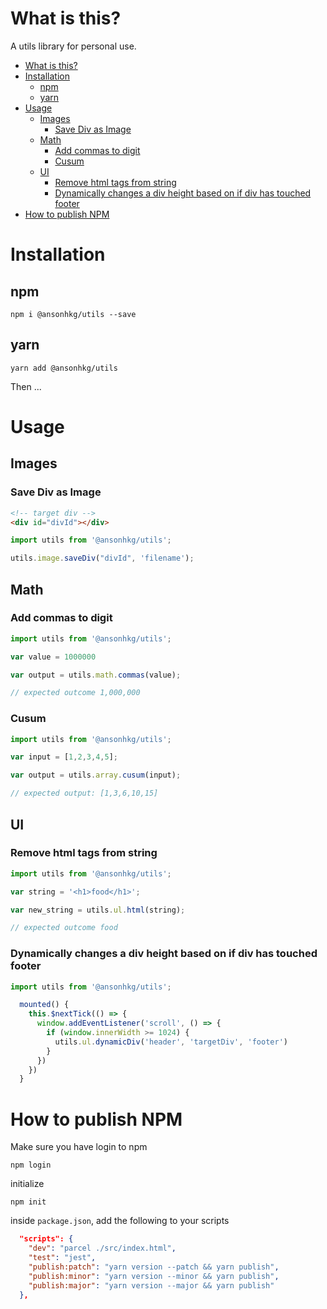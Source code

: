 # What is this?

A utils library for personal use.

- [What is this?](#what-is-this)
- [Installation](#installation)
  - [npm](#npm)
  - [yarn](#yarn)
- [Usage](#usage)
  - [Images](#images)
    - [Save Div as Image](#save-div-as-image)
  - [Math](#math)
    - [Add commas to digit](#add-commas-to-digit)
    - [Cusum](#cusum)
  - [UI](#ui)
    - [Remove html tags from string](#remove-html-tags-from-string)
    - [Dynamically changes a div height based on if div has touched footer](#dynamically-changes-a-div-height-based-on-if-div-has-touched-footer)
- [How to publish NPM](#how-to-publish-npm)
# Installation

## npm
`npm i @ansonhkg/utils --save`

## yarn

`yarn add @ansonhkg/utils`

Then ...

# Usage


## Images

### Save Div as Image
```html
<!-- target div -->
<div id="divId"></div>
```

```js
import utils from '@ansonhkg/utils';

utils.image.saveDiv("divId", 'filename');

```

## Math

### Add commas to digit
```js
import utils from '@ansonhkg/utils';

var value = 1000000

var output = utils.math.commas(value);

// expected outcome 1,000,000
```

### Cusum
``` js
import utils from '@ansonhkg/utils';

var input = [1,2,3,4,5];

var output = utils.array.cusum(input);

// expected output: [1,3,6,10,15]

```

## UI

### Remove html tags from string
```js
import utils from '@ansonhkg/utils';

var string = '<h1>food</h1>';

var new_string = utils.ul.html(string);

// expected outcome food
```

### Dynamically changes a div height based on if div has touched footer
```js
import utils from '@ansonhkg/utils';

  mounted() {
    this.$nextTick(() => {
      window.addEventListener('scroll', () => {
        if (window.innerWidth >= 1024) {
          utils.ul.dynamicDiv('header', 'targetDiv', 'footer')
        }
      })
    })
  }

```


# How to publish NPM

Make sure you have login to npm

```npm login```

initialize

```npm init ```

inside `package.json`, add the following to your scripts

```json
  "scripts": {
    "dev": "parcel ./src/index.html",
    "test": "jest",
    "publish:patch": "yarn version --patch && yarn publish",
    "publish:minor": "yarn version --minor && yarn publish",
    "publish:major": "yarn version --major && yarn publish"
  },
```